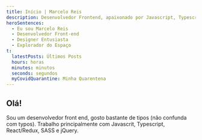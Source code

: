 ```yaml
---
title: Início | Marcelo Reis
description: Desenvolvedor Frontend, apaixonado por Javascript, Typescript e React. Residindo em Belo Horizonte e se aventurando no mundo Open Source
heroSentences:
  - Eu sou Marcelo Reis
  - Desenvolvedor Front-end
  - Designer Entusiasta
  - Explorador do Espaço
t:
  latestPosts: Últimos Posts
  hours: horas
  minutes: minutos
  seconds: segundos
  myCovidQuarantine: Minha Quarentena
---
```


## Olá!

Sou um desenvolvedor front end, gosto bastante de tipos (não confunda com typos). Trabalho principalmente com Javascrit, Typescript, React/Redux, SASS e jQuery.
